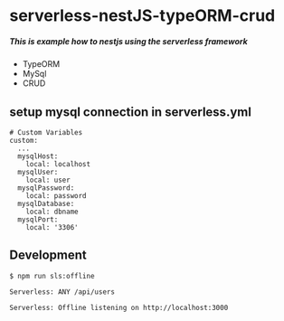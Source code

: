 # serverless-nestJS-typeORM-crud

##### This is example how to nestjs using the serverless framework
  - TypeORM
  - MySql
  - CRUD
  
## setup mysql connection in serverless.yml
```
# Custom Variables
custom:
  ...
  mysqlHost:
    local: localhost
  mysqlUser:
    local: user
  mysqlPassword:
    local: password
  mysqlDatabase:
    local: dbname
  mysqlPort:
    local: '3306'
```


## Development

```
$ npm run sls:offline 

Serverless: ANY /api/users

Serverless: Offline listening on http://localhost:3000
```
